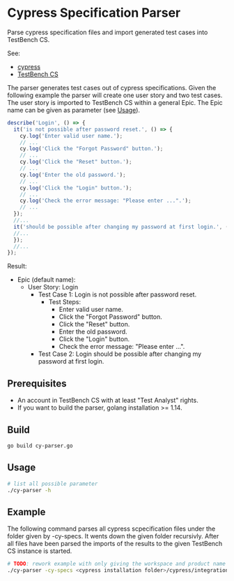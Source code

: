 # Cypress Specification Parser

Parse cypress specification files and import generated test cases into TestBench CS.

See:

- [cypress](https://www.cypress.io/)
- [TestBench CS](https://www.testbench.com/)

The parser generates test cases out of cypress specifications. Given the following example the parser will create one user story and two test cases. The user story is imported to TestBench CS within a general Epic. The Epic name can be given as parameter (see [Usage](#Usage)).

```ts
describe('Login', () => {
  it('is not possible after password reset.', () => {
    cy.log('Enter valid user name.');
    // ...
    cy.log('Click the "Forgot Password" button.');
    // ...
    cy.log('Click the "Reset" button.');
    // ...
    cy.log('Enter the old password.');
    // ...
    cy.log('Click the "Login" button.');
    // ...
    cy.log('Check the error message: "Please enter ...".');
    // ...
  });
  //...
  it('should be possible after changing my password at first login.', () => {
  //...
  });
  //...
});
```

Result:

- Epic (default name):
  - User Story: Login
    - Test Case 1: Login is not possible after password reset.
      - Test Steps:
        - Enter valid user name.
        - Click the "Forgot Password" button.
        - Click the "Reset" button.
        - Enter the old password.
        - Click the "Login" button.
        - Check the error message: "Please enter ...".
    - Test Case 2: Login should be possible after changing my password at first login.

## Prerequisites

- An account in TestBench CS with at least "Test Analyst" rights.
- If you want to build the parser, golang installation >= 1.14.

## Build

```bash
go build cy-parser.go
```

## Usage

```bash
# list all possible parameter
./cy-parser -h

```

## Example

The following command parses all cypress scpecification files under the folder given by -cy-specs. It wents down the given folder recursivly. After all files have been parsed the imports of the results to the given TestBench CS instance is started.

```bash
# TODO: rework example with only giving the workspace and product name for more user frienldy handling (???before publish)
./cy-parser -cy-specs <cypress installation folder>/cypress/integration/ -epic Cypress-Import -password <password> -product-id <your product id> -tbcs-host https://cloud01-eu.testbench.com -workspace-id <ID of your workspace> -workspace-name <workspace name> -user <user>
```
